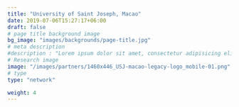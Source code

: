 ```yaml
---
title: "University of Saint Joseph, Macao"
date: 2019-07-06T15:27:17+06:00
draft: false
# page title background image
bg_image: "images/backgrounds/page-title.jpg"
# meta description
#description : "Lorem ipsum dolor sit amet, consectetur adipisicing elit, sed do eiusmod tempor incididunt ut labore. dolore magna aliqua. Ut enim ad minim veniam, quis nostrud."
# Research image
image: "/images/partners/1460x446_USJ-macao-legacy-logo_mobile-01.png"
# type
type: "network"

weight: 4
---
```

